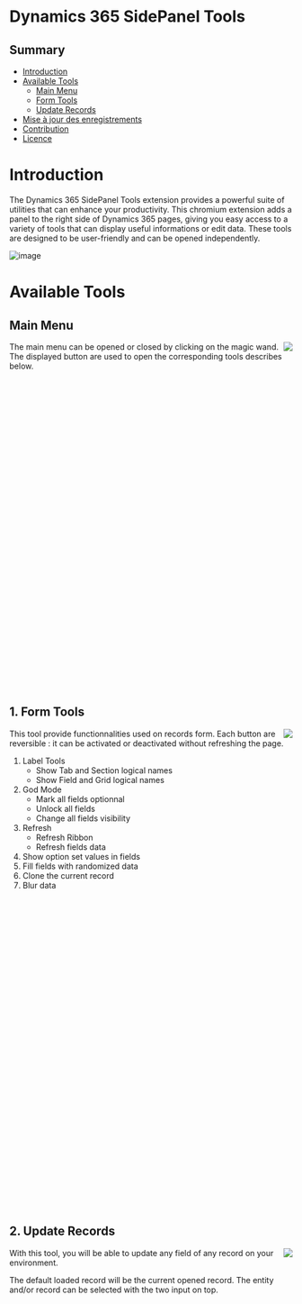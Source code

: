 
Dynamics 365 SidePanel Tools
============================

## Summary

- [Introduction](#introduction)
- [Available Tools](#available-tools)
    - [Main Menu](#main-menu)
    - [Form Tools](#form-tools)
    - [Update Records](#update-records)
- [Mise à jour des enregistrements](#mise-a-jour-des-enregistrements)
- [Contribution](#contribution)
- [Licence](#licence)

# Introduction

The Dynamics 365 SidePanel Tools extension provides a powerful suite of utilities that can enhance your productivity. This chromium extension adds a panel to the right side of Dynamics 365 pages, giving you easy access to a variety of tools that can display useful informations or edit data. These tools are designed to be user-friendly and can be opened independently.

![image](screenshots/jpg/0.OverallView.jpg)

# Available Tools

## Main Menu

<img align="right" src="screenshots/jpg/0.MainMenu.jpg">

The main menu can be opened or closed by clicking on the magic wand. The displayed button are used to open the corresponding tools describes below.

<img height="550px" width="10px" src="screenshots/jpg/0.MainMenu.jpg">


## 1\. Form Tools

<img align="right" src="screenshots/jpg/1.FormTools.jpg">

This tool provide functionnalities used on records form. Each button are reversible : it can be activated or deactivated without refreshing the page.

1. Label Tools
   - Show Tab and Section logical names
   - Show Field and Grid logical names
2. God Mode
   *   Mark all fields optionnal
   *   Unlock all fields
   *   Change all fields visibility
3. Refresh
   *   Refresh Ribbon
   *   Refresh fields data
4.  Show option set values in fields
5.  Fill fields with randomized data
6.  Clone the current record
7.  Blur data

<img height="550px" width="10px" src="screenshots/jpg/1.FormTools.jpg">



## 2\. Update Records

<img align="right" src="screenshots/jpg/2.UpdateRecords.jpg">

With this tool, you will be able to update any field of any record on your environment.

The default loaded record will be the current opened record. The entity and/or record can be selected with the two input on top.


<img height="550px" width="10px" src="screenshots/jpg/2.UpdateRecords.jpg">
